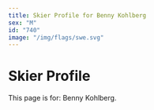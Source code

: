```yaml
---
title: Skier Profile for Benny Kohlberg
sex: "M"
id: "740"
image: "/img/flags/swe.svg" 
---
```


# Skier Profile

This page is for: Benny Kohlberg.
    